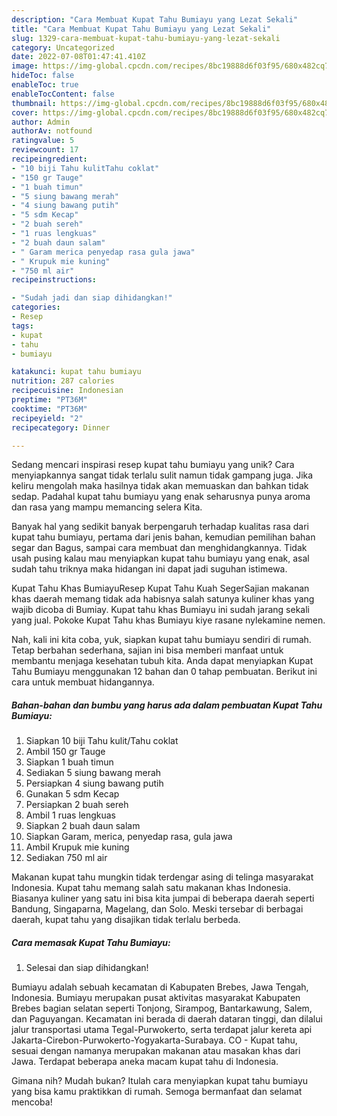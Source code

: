 ```yaml
---
description: "Cara Membuat Kupat Tahu Bumiayu yang Lezat Sekali"
title: "Cara Membuat Kupat Tahu Bumiayu yang Lezat Sekali"
slug: 1329-cara-membuat-kupat-tahu-bumiayu-yang-lezat-sekali
category: Uncategorized
date: 2022-07-08T01:47:41.410Z
image: https://img-global.cpcdn.com/recipes/8bc19888d6f03f95/680x482cq70/kupat-tahu-bumiayu-foto-resep-utama.jpg
hideToc: false
enableToc: true
enableTocContent: false
thumbnail: https://img-global.cpcdn.com/recipes/8bc19888d6f03f95/680x482cq70/kupat-tahu-bumiayu-foto-resep-utama.jpg
cover: https://img-global.cpcdn.com/recipes/8bc19888d6f03f95/680x482cq70/kupat-tahu-bumiayu-foto-resep-utama.jpg
author: Admin
authorAv: notfound
ratingvalue: 5
reviewcount: 17
recipeingredient:
- "10 biji Tahu kulitTahu coklat"
- "150 gr Tauge"
- "1 buah timun"
- "5 siung bawang merah"
- "4 siung bawang putih"
- "5 sdm Kecap"
- "2 buah sereh"
- "1 ruas lengkuas"
- "2 buah daun salam"
- " Garam merica penyedap rasa gula jawa"
- " Krupuk mie kuning"
- "750 ml air"
recipeinstructions:

- "Sudah jadi dan siap dihidangkan!"
categories:
- Resep
tags:
- kupat
- tahu
- bumiayu

katakunci: kupat tahu bumiayu 
nutrition: 287 calories
recipecuisine: Indonesian
preptime: "PT36M"
cooktime: "PT36M"
recipeyield: "2"
recipecategory: Dinner

---
```





Sedang mencari inspirasi resep kupat tahu bumiayu yang unik? Cara menyiapkannya sangat tidak terlalu sulit namun tidak gampang juga. Jika keliru mengolah maka hasilnya tidak akan memuaskan dan bahkan tidak sedap. Padahal kupat tahu bumiayu yang enak seharusnya punya aroma dan rasa yang mampu memancing selera Kita.





Banyak hal yang sedikit banyak berpengaruh terhadap kualitas rasa dari kupat tahu bumiayu, pertama dari jenis bahan, kemudian pemilihan bahan segar dan Bagus, sampai cara membuat dan menghidangkannya. Tidak usah pusing kalau mau menyiapkan kupat tahu bumiayu yang enak,      asal sudah tahu triknya maka hidangan ini dapat jadi suguhan istimewa.














Kupat Tahu Khas BumiayuResep Kupat Tahu Kuah SegerSajian makanan khas daerah memang tidak ada habisnya salah satunya kuliner khas yang wajib dicoba di Bumiay. Kupat tahu khas Bumiayu ini sudah jarang sekali yang jual. Pokoke Kupat Tahu khas Bumiayu kiye rasane nylekamine nemen.






Nah, kali ini kita coba, yuk, siapkan kupat tahu bumiayu sendiri di rumah. Tetap berbahan sederhana, sajian ini bisa memberi manfaat untuk membantu menjaga kesehatan tubuh kita. Anda dapat menyiapkan Kupat Tahu Bumiayu menggunakan 12 bahan dan 0 tahap pembuatan. Berikut ini cara untuk membuat hidangannya.

<!--inarticleads1-->

##### Bahan-bahan dan bumbu yang harus ada dalam pembuatan Kupat Tahu Bumiayu:

1. Siapkan 10 biji Tahu kulit/Tahu coklat
1. Ambil 150 gr Tauge
1. Siapkan 1 buah timun
1. Sediakan 5 siung bawang merah
1. Persiapkan 4 siung bawang putih
1. Gunakan 5 sdm Kecap
1. Persiapkan 2 buah sereh
1. Ambil 1 ruas lengkuas
1. Siapkan 2 buah daun salam
1. Siapkan  Garam, merica, penyedap rasa, gula jawa
1. Ambil  Krupuk mie kuning
1. Sediakan 750 ml air


Makanan kupat tahu mungkin tidak terdengar asing di telinga masyarakat Indonesia. Kupat tahu memang salah satu makanan khas Indonesia. Biasanya kuliner yang satu ini bisa kita jumpai di beberapa daerah seperti Bandung, Singaparna, Magelang, dan Solo. Meski tersebar di berbagai daerah, kupat tahu yang disajikan tidak terlalu berbeda. 

<!--inarticleads2-->

##### Cara memasak Kupat Tahu Bumiayu:


1. Selesai dan siap dihidangkan!

Bumiayu adalah sebuah kecamatan di Kabupaten Brebes, Jawa Tengah, Indonesia. Bumiayu merupakan pusat aktivitas masyarakat Kabupaten Brebes bagian selatan seperti Tonjong, Sirampog, Bantarkawung, Salem, dan Paguyangan. Kecamatan ini berada di daerah dataran tinggi, dan dilalui jalur transportasi utama Tegal-Purwokerto, serta terdapat jalur kereta api Jakarta-Cirebon-Purwokerto-Yogyakarta-Surabaya. CO - Kupat tahu, sesuai dengan namanya merupakan makanan atau masakan khas dari Jawa. Terdapat beberapa aneka macam kupat tahu di Indonesia. 

Gimana nih? Mudah bukan? Itulah cara menyiapkan kupat tahu bumiayu yang bisa kamu praktikkan di rumah. Semoga bermanfaat dan selamat mencoba!
